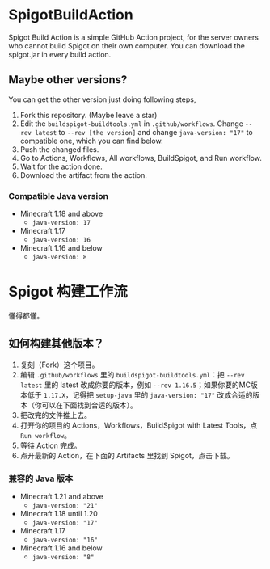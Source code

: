 # SpigotBuildAction
Spigot Build Action is a simple GitHub Action project, for the server owners who cannot build Spigot on their own computer. You can download the spigot.jar in every build action.

## Maybe other versions?
You can get the other version just doing following steps,

1. Fork this repository. (Maybe leave a star)
1. Edit the `buildspigot-buildtools.yml` in `.github/workflows`. Change `--rev latest` to `--rev [the version]` and change `java-version: "17"` to compatible one, which you can find below.
1. Push the changed files.
1. Go to Actions, Workflows, All workflows, BuildSpigot, and Run workflow.
1. Wait for the action done.
1. Download the artifact from the action.

### Compatible Java version

- Minecraft 1.18 and above
  - `java-version: 17`
- Minecraft 1.17
  - `java-version: 16`
- Minecraft 1.16 and below
  - `java-version: 8`

# Spigot 构建工作流

懂得都懂。

## 如何构建其他版本？

1. 复刻（Fork）这个项目。
2. 编辑 `.github/workflows` 里的 `buildspigot-buildtools.yml`：把 `--rev latest` 里的 latest 改成你要的版本，例如 `--rev 1.16.5`；如果你要的MC版本低于 `1.17.X`，记得把 `setup-java` 里的 `java-version: "17"` 改成合适的版本（你可以在下面找到合适的版本）。
3. 把改完的文件推上去。
4. 打开你的项目的 Actions，Workflows，BuildSpigot with Latest Tools，点 `Run workflow`。
5. 等待 Action 完成。
6. 点开最新的 Action，在下面的 Artifacts 里找到 Spigot，点击下载。

### 兼容的 Java 版本

- Minecraft 1.21 and above
  - `java-version: "21"`
- Minecraft 1.18 until 1.20
  - `java-version: "17"`
- Minecraft 1.17
  - `java-version: "16"`
- Minecraft 1.16 and below
  - `java-version: "8"`
